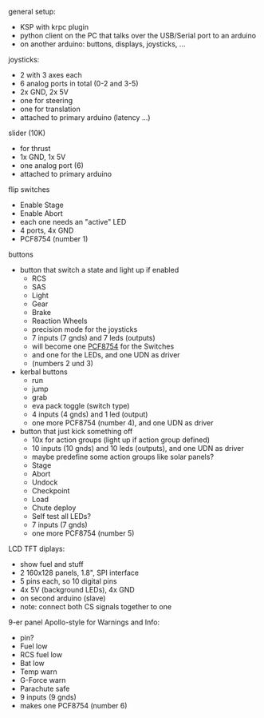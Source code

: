 general setup:
  - KSP with krpc plugin
  - python client on the PC that talks over the USB/Serial port to an arduino
  - on another arduino: buttons, displays, joysticks, ...

joysticks:
  - 2 with 3 axes each
  - 6 analog ports in total (0-2 and 3-5)
  - 2x GND, 2x 5V
  - one for steering
  - one for translation
  - attached to primary arduino (latency ...)
  
slider (10K)
  - for thrust
  - 1x GND, 1x 5V
  - one analog port (6)
  - attached to primary arduino

flip switches
  - Enable Stage
  - Enable Abort
  - each one needs an "active" LED
  - 4 ports, 4x GND
  - PCF8754 (number 1)
  
buttons
  - button that switch a state and light up if enabled
    - RCS
    - SAS
    - Light
    - Gear
    - Brake
    - Reaction Wheels
    - precision mode for the joysticks
    - 7 inputs (7 gnds) and 7 leds (outputs)
    - will become one [PCF8754](https://www.conrad.de/de/schnittstellen-ic-e-a-erweiterungen-texas-instruments-pcf8574n-por-ic-100-khz-pdip-16-1047951.html?sc.queryFromSuggest=true) for the Switches
    - and one for the LEDs, and one UDN as driver 
    - (numbers 2 und 3)
  - kerbal buttons
    - run
    - jump
    - grab
    - eva pack toggle (switch type)
    - 4 inputs (4 gnds) and 1 led (output)
    - one more PCF8754 (number 4), and one UDN as driver
  - button that just kick something off
    - 10x for action groups (light up if action group defined)
    - 10 inputs (10 gnds) and 10 leds (outputs), and one UDN as driver 
    - maybe predefine some action groups like solar panels?
    - Stage
    - Abort
    - Undock
    - Checkpoint
    - Load
    - Chute deploy
    - Self test all LEDs?
    - 7 inputs (7 gnds)
    - one more PCF8754 (number 5)

LCD TFT diplays:
  - show fuel and stuff
  - 2 160x128 panels, 1.8", SPI interface
  - 5 pins each, so 10 digital pins
  - 4x 5V (background LEDs), 4x GND
  - on second arduino (slave)
  - note: connect both CS signals together to one 
  
9-er panel Apollo-style for Warnings and Info:
  - pin?
  - Fuel low
  - RCS fuel low
  - Bat low
  - Temp warn
  - G-Force warn
  - Parachute safe
  - 9 inputs (9 gnds)
  - makes one PCF8754 (number 6)
